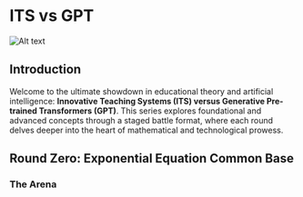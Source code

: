 # ITS vs GPT
![Alt text](https://static1.cbrimages.com/wordpress/wp-content/uploads/2023/12/thanos-iron-man-iw.jpg?q=50&fit=contain&w=1140&h=&dpr=1.5 "ITS vs. GPT")


## Introduction
Welcome to the ultimate showdown in educational theory and artificial intelligence: **Innovative Teaching Systems (ITS) versus Generative Pre-trained Transformers (GPT)**. This series explores foundational and advanced concepts through a staged battle format, where each round delves deeper into the heart of mathematical and technological prowess.

## Round Zero: Exponential Equation Common Base
### The Arena